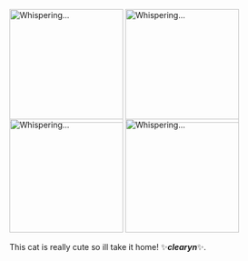 <div class="flash flash-success d-flex my-3 js-personal clearfix">
      <img alt="Whispering..." style="margin-top: -10px" class="mr-3" 
           src="https://github.githubassets.com/images/mona-whisper.gif"
      width="200" height="200">
      <img alt="Whispering..." style="margin-top: -10px" class="mr-3" 
           src="https://github.githubassets.com/images/mona-whisper.gif"
      width="200" height="200">
      <img alt="Whispering..." style="margin-top: -10px" class="mr-3" 
           src="https://github.githubassets.com/images/mona-whisper.gif"
      width="200" height="200">
      <img alt="Whispering..." style="margin-top: -10px" class="mr-3" 
           src="https://github.githubassets.com/images/mona-whisper.gif"
      width="200" height="200">
      <p>
        This cat is really cute so ill take it home!  ✨<em><strong>clearyn</strong></em>✨.
      </p>
</div>
